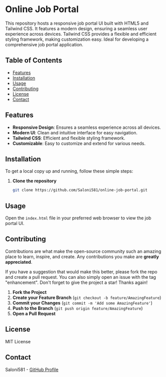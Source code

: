 # Online Job Portal

This repository hosts a responsive job portal UI built with HTML5 and Tailwind CSS. It features a modern design, ensuring a seamless user experience across devices. Tailwind CSS provides a flexible and efficient styling framework, making customization easy. Ideal for developing a comprehensive job portal application.

## Table of Contents

- [Features](#features)
- [Installation](#installation)
- [Usage](#usage)
- [Contributing](#contributing)
- [License](#license)
- [Contact](#contact)

## Features

- **Responsive Design**: Ensures a seamless experience across all devices.
- **Modern UI**: Clean and intuitive interface for easy navigation.
- **Tailwind CSS**: Efficient and flexible styling framework.
- **Customizable**: Easy to customize and extend for various needs.

## Installation

To get a local copy up and running, follow these simple steps:

1. **Clone the repository**
   ```sh
   git clone https://github.com/Saloni581/online-job-portal.git

## Usage  
Open the `index.html` file in your preferred web browser to view the job portal UI.

## Contributing

Contributions are what make the open-source community such an amazing place to learn, inspire, and create. Any contributions you make are **greatly appreciated**.

If you have a suggestion that would make this better, please fork the repo and create a pull request. You can also simply open an issue with the tag "enhancement".
Don't forget to give the project a star! Thanks again!

1. **Fork the Project**
2. **Create your Feature Branch** (`git checkout -b feature/AmazingFeature`)
3. **Commit your Changes** (`git commit -m 'Add some AmazingFeature'`)
4. **Push to the Branch** (`git push origin feature/AmazingFeature`)
5. **Open a Pull Request**

## License

MIT License

## Contact

Saloni581 - [GitHub Profile](https://github.com/Saloni581)
